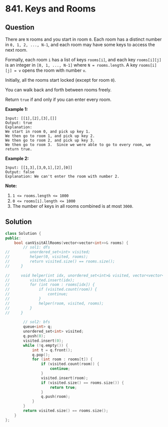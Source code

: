 # 841. Keys and Rooms

## Question

There are `N` rooms and you start in room `0`.  Each room has a distinct number in `0, 1, 2, ..., N-1`, and each room may have some keys to access the next room. 

Formally, each room `i` has a list of keys `rooms[i]`, and each key `rooms[i][j]` is an integer in `[0, 1, ..., N-1]` where `N = rooms.length`.  A key `rooms[i][j] = v` opens the room with number `v`.

Initially, all the rooms start locked \(except for room `0`\). 

You can walk back and forth between rooms freely.

Return `true` if and only if you can enter every room.

**Example 1:**

```text
Input: [[1],[2],[3],[]]
Output: true
Explanation:  
We start in room 0, and pick up key 1.
We then go to room 1, and pick up key 2.
We then go to room 2, and pick up key 3.
We then go to room 3.  Since we were able to go to every room, we return true.
```

**Example 2:**

```text
Input: [[1,3],[3,0,1],[2],[0]]
Output: false
Explanation: We can't enter the room with number 2.
```

**Note:**

1. `1 <= rooms.length <= 1000`
2. `0 <= rooms[i].length <= 1000`
3. The number of keys in all rooms combined is at most `3000`.

## Solution

```cpp
class Solution {
public:
    bool canVisitAllRooms(vector<vector<int>>& rooms) {
        // sol1: dfs
//         unordered_set<int> visited;
//         helper(0, visited, rooms);
//         return visited.size() == rooms.size();
//     }
    
//     void helper(int idx, unordered_set<int>& visited, vector<vector<int>>& rooms) {
//         visited.insert(idx);
//         for (int room : rooms[idx]) {
//             if (visited.count(room)) {
//                 continue;
//             }
//             helper(room, visited, rooms);
//         }
//     }
        
        // sol2: bfs
        queue<int> q;
        unordered_set<int> visited;
        q.push(0);
        visited.insert(0);
        while (!q.empty()) {
            int t = q.front();
            q.pop();
            for (int room : rooms[t]) {
                if (visited.count(room)) {
                    continue;
                }
                visited.insert(room);
                if (visited.size() == rooms.size()) {
                    return true;
                }
                q.push(room);
            }
        }
        return visited.size() == rooms.size();
    }
};
```

